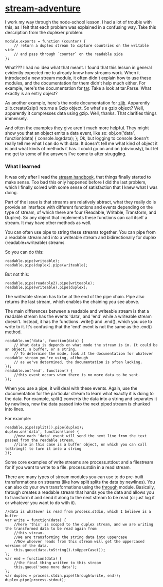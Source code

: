 [stream-adventure](https://github.com/substack/stream-adventure)
================

I work my way through the node-school lesson.
I had a lot of trouble with this, as I felt that each problem was explained in a confusing way.
Take this description from the duplexer problem:

    module.exports = function (counter) {
        // return a duplex stream to capture countries on the writable side
        // and pass through `counter` on the readable side
    };
    
What??? I had no idea what that meant. I found that this lesson in general evidently expected me to already know how streams work.
When it introduced a new stream module, it often didn't explain how to use these modules, and the documentation for them
didn't help much either. For example, here's the documentation for [tar](https://github.com/isaacs/node-tar). Take a look at
tar.Parse. What exactly is an entry object?

As another example, here's the node documentation for [zlib](http://nodejs.org/api/zlib.html#zlib_zlib_creategunzip_options). Apparently zlib.createGzip()
returns a Gzip object. So what's a gzip object? Well, apparently it compresses data using gzip. Well, thanks. That clarifies things immensely.

And often the examples they give aren't much more helpful. They might show you that an object emits a data event, like so:
    obj.on('data', function(data) {
      console.log(data);
    };
Ok, but logging to console doesn't really tell me what I can do with data. It doesn't tell me what kind of object it is and what kinds of methods it has.
I could go on and on (obviously), but let me get to some of the answers I've come to after struggling.

### What I learned

It was only after I read the [stream handbook](https://github.com/substack/stream-handbook), that things finally started to
make sense. Too bad this only happened before I did the last problem, which I finally solved with some sense of satisfaction
that I knew what I was doing.

Part of the issue is that streams are relatively abtract, what they really do is provide an interface with different functions and events depending on the type of stream, of which there are four (Readable, Writable, Transform, and Duplex). 
So any object that implements these functions can call itself a stream. It may have other methods as well.

You can often use pipe to string these streams together. You can pipe from a readable stream and into a writeable stream and bidirectionally for duplex (readable+writeable) streams.

So you can do this:

    readable.pipe(writeable);
    readable.pipe(duplex).pipe(writeable);
    
But not this:

    readable.pipe(readable2).pipe(writeable);
    readable.pipe(writeable).pipe(duplex);
    
The writeable stream has to be at the end of the pipe chain. Pipe also returns the last stream, which enables the chaining you see above.

The main differences between a readable and writeable stream is that a readable stream has the events 'data', and 'end' while a writeable stream doesn't. Instead, it has the functions .write() and .end(), which you use to write to it. It's confusing that the 'end' event is not the same as the .end() method.

    readable.on('data', function(data) {
        // What data is depends on what mode the stream is in. It could be an object, a buffer, or a string.
        // To determine the mode, look at the documentation for whatever readable stream you're using, although 
        // as we've determined, the documentation is often lacking.
    });
    readable.on('end', function() {
        //this event occurs when there is no more data to be sent.
    });
    
When you use a pipe, it will deal with these events. Again, use the documentation for the particular stream to learn what exactly it is doing to the data. For example, split() converts the data into a string and separates it by newlines, now the data passed into the next piped stream is chunked into lines.

For example:

    readable.pipe(split()).pipe(duplex);
    duplex.on('data', function(line) {
        //now each 'data' event will send the next line from the text passed from the readable stream.
        //line in this case is a buffer object, on which you can call toString() to turn it into a string
    });
    
Some core examples of write streams are process.stdout and a filestream for if you want to write to a file.
process.stdin in a read stream.

There are many types of stream modules you can use to do pre-built transformations on streams (like how split splits the data by newlines). You can also do your own transformations using the [through](https://github.com/dominictarr/through) module.
Basically, through creates a readable stream that hands you the data and allows you to transform it and send it along to the next stream to be read (or just log it or whatever you want to do with it).

    //data is whatever is read from process.stdin, which I believe is a buffer
    var write = function(data) {
        //here 'this' is scoped to the duplex stream, and we are writing the transformed data to be read again from
        //this stream.
        //We are transforming the string data into uppercase
        //Now whoever reads from this stream will get the uppercased version of the data.
        this.queue(data.toString().toUpperCase());
    };
    var end = function(data) {
        //the final thing written to this stream
        this.queue('some more data');
    };
    var duplex = process.stdin.pipe(through(write, end));
    duplex.pipe(process.stdout);
